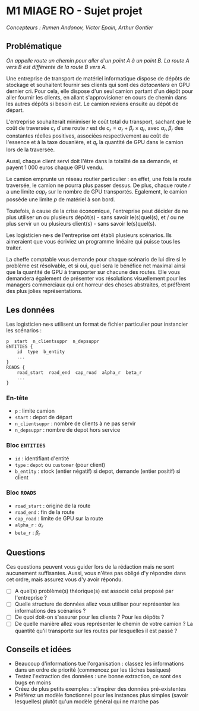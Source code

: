 # M1 MIAGE RO - Sujet projet

*Concepteurs : Rumen Andonov, Victor Epain, Arthur Gontier*

## Problématique

*On appelle route un chemin pour aller d'un point A à un point B. La route A vers B est différente de la route B vers A.*

Une entreprise de transport de matériel informatique dispose de dépôts de stockage et souhaitent fournir ses clients qui sont des *datacenters* en GPU dernier cri. Pour cela, elle dispose d'un seul camion partant d'un dépôt pour aller fournir les clients, en allant s'approvisioner en cours de chemin dans les autres dépôts si besoin est. Le camion reviens ensuite au dépôt de départ.

L'entreprise souhaiterait minimiser le coût total du transport, sachant que le coût de traversée $c_r$ d'une route $r$ est de $c_r = \alpha_r + \beta_r \times q_r$, avec $\alpha_r, \beta_r$ des constantes réelles positives, associées respectivement au coût de l'essence et à la taxe douanière, et $q_r$ la quantité de GPU dans le camion lors de la traversée.

Aussi, chaque client servi doit l'être dans la totalité de sa demande, et payent 1 000 euros chaque GPU vendu.

Le camion emprunte un réseau routier particulier : en effet, une fois la route traversée, le camion ne pourra plus passer dessus. De plus, chaque route $r$ a une limite $cap_r$ sur le nombre de GPU transportés. Egalement, le camion possède une limite $p$ de matériel à son bord.

Toutefois, à cause de la crise économique, l'entreprise peut décider de ne plus utiliser un ou plusieurs dépôt(s) - sans savoir le(s)quel(s), et / ou ne plus servir un ou plusieurs client(s) - sans savoir le(s)quel(s).

Les logisticien·ne·s de l'entreprise ont établi plusieurs scénarios. Ils aimeraient que vous écriviez un programme linéaire qui puisse tous les traiter.

La cheffe comptable vous demande pour chaque scénario de lui dire si le problème est résolvable, et si oui, quel sera le bénéfice net maximal ainsi que la quantité de GPU à transporter sur chacune des routes. Elle vous demandera également de présenter vos résolutions visuellement pour les managers commerciaux qui ont horreur des choses abstraites, et préfèrent des plus jolies représentations.

## Les données

Les logisticien·ne·s utilisent un format de fichier particulier pour instancier les scénarios :

```
p  start  n_clientsuppr  n_depsuppr
ENTITIES {
    id  type  b_entity
    ...
}
ROADS {
    road_start  road_end  cap_road  alpha_r  beta_r
    ...
}
```

### En-tête

- `p` : limite camion
- `start` : depot de départ
- `n_clientsuppr` : nombre de clients à ne pas servir
- `n_depsuppr` : nombre de depot hors service

### Bloc `ENTITIES`

- `id` : identifiant d'entité
- `type` : `depot` ou `customer` (pour client)
- `b_entity` : stock (entier négatif) si depot, demande (entier positif) si client

### Bloc `ROADS`

- `road_start` : origine de la route
- `road_end` : fin de la route
- `cap_road` : limite de GPU sur la route
- `alpha_r` : $\alpha_r$
- `beta_r` : $\beta_r$

## Questions

Ces questions peuvent vous guider lors de la rédaction mais ne sont aucunement suffisantes. Aussi, vous n'êtes pas obligé d'y répondre dans cet ordre, mais assurez vous d'y avoir répondu.

- [ ]  A quel(s) problème(s) théorique(s) est associé celui proposé par l'entreprise ?
- [ ]  Quelle structure de données allez vous utiliser pour représenter les informations des scénarios ?
- [ ]  De quoi doit-on s'assurer pour les clients ? Pour les dépôts ?
- [ ]  De quelle manière allez vous représenter le chemin de votre camion ? La quantité qu'il transporte sur les routes par lesquelles il est passé ?

## Conseils et idées

- Beaucoup d'informations tue l'organisation : classez les informations dans un ordre de priorité (commencez par les tâches basiques)
- Testez l'extraction des données : une bonne extraction, ce sont des bugs en moins
- Créez de plus petits exemples : s'inspirer des données pré-existentes
- Préférez un modèle fonctionnel pour les instances plus simples (savoir lesquelles) plutôt qu'un modèle général qui ne marche pas